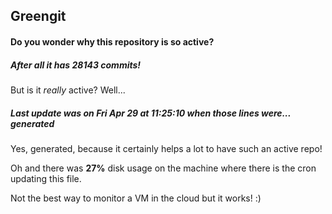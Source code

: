 ## Greengit

#### Do you wonder why this repository is so active?

##### After all it has 28143 commits!

But is it *really* active? Well...

##### Last update was on Fri Apr 29 at 11:25:10 when those lines were... generated

Yes, generated, because it certainly helps a lot to have such an active repo!

Oh and there was **27%** disk usage on the machine
where there is the cron updating this file.

Not the best way to monitor a VM in the cloud but it works! :)
